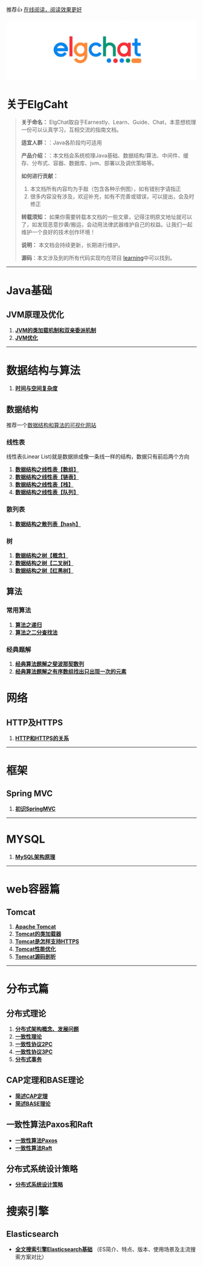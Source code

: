 推荐👍 [在线阅读，阅读效果更好](http://elgchat.com)

![](assets/1B61E8B8-8862-4EC7-AA02-BDEEA16F666D.png)

# 关于ElgCaht

> **关于命名：** ElgChat取自于Earnestly、Learn、Guide、Chat，本意想梳理一份可以认真学习，互相交流的指南文档。
>
> **适宜人群：**：Java各阶段均可适用
>
> **产品介绍：**：本文档会系统梳理Java基础、数据结构/算法、中间件、缓存、分布式、容器、数据库、jvm、部署以及调优策略等。
>
> **如何进行贡献：** 
>   1. 本文档所有内容均为手敲（包含各种示例图），如有错别字请指正
>   2. 很多内容没有涉及，欢迎补充，如有不完善或错误，可以提出，会及时修正
>
> **转载须知：** 如果你需要转载本文档的一些文章，记得注明原文地址就可以了，如发现恶意抄袭/搬运，会动用法律武器维护自己的权益。让我们一起维护一个良好的技术创作环境！
>
> **说明：** 本文档会持续更新，长期进行维护。
>
> **源码**：本文涉及到的所有代码实现均在项目 [learning](https://github.com/elgchat/learning)中可以找到。

****
# Java基础

## JVM原理及优化

  1. **[JVM的类加载机制和双亲委派机制](docs/jvm/JVM的类加载机制和双亲委派机制.md)**
  2. **[JVM优化](docs/jvm/JVM优化.md)**

****

# 数据结构与算法

1.  **[时间与空间复杂度](docs/data/时间与空间复杂度.md)**

## 数据结构

推荐一个[数据结构和算法的可视化网站](https://www.cs.usfca.edu/~galles/visualization/Algorithms.html)

### 线性表

线性表(Linear List)就是数据排成像一条线一样的结构，数据只有前后两个方向

1. **[数据结构之线性表【数组】](docs/data/数组.md)**
2. **[数据结构之线性表【链表】](docs/data/链表.md)** 
3. **[数据结构之线性表【栈】](docs/data/栈.md)**
4.  **[数据结构之线性表【队列】](docs/data/队列.md)** 

### 散列表

1.  **[数据结构之散列表【hash】](docs/data/散列表.md)** 

### 树

1.   **[数据结构之树【概念】](docs/data/tree/树的概念.md)** 
2.   **[数据结构之树【二叉树】](docs/data/tree/二叉树.md)**  
3.   **[数据结构之树【红黑树】](docs/data/tree/红黑树.md)** 

## 算法

### 常用算法

1.  **[算法之递归](docs/algorithm/递归.md)** 
2.   **[算法之二分查找法](docs/algorithm/二分查找法.md)** 

### 经典题解

1.  **[经典算法题解之斐波那契数列](docs/algorithm/solve/斐波那契数列.md)**
2.   **[经典算法题解之有序数组找出只出现一次的元素](docs/algorithm/solve/有序数组找出只出现一次的元素.md)** 


# 网络

## HTTP及HTTPS

  1. **[HTTP和HTTPS的关系](docs/network/HTTP和HTTPS的关系.md)**

****

# 框架

## Spring MVC
 1. **[初识SpringMVC](docs/springmvc/初识SpringMVC.md)** 

****
# MYSQL

1.  **[MySQL架构原理](docs/mysql/MySQL架构原理.md)** 

****

# web容器篇

## Tomcat
1.  **[Apache Tomcat](docs/webContainer/Apache%20Tomcat.md)** 
2.  **[Tomcat的类加载器](docs/webContainer/Tomcat的类加载器.md)** 
3.  **[Tomcat是怎样支持HTTPS](docs/webContainer/Tomcat是怎样支持HTTPS.md)** 
4.  **[Tomcat性能优化](docs/webContainer/Tomcat性能优化.md)** 
5.  **[Tomcat源码剖析](docs/webContainer/Tomcat源码剖析.md)** 


****
# 分布式篇

## 分布式理论

  1. **[分布式架构概念、发展问题](docs/distributed/分布式架构概念、发展问题.md)**
  2. **[一致性理论](docs/distributed/一致性理论.md)**
  3. **[一致性协议2PC](docs/distributed/一致性协议2PC.md)**
  4. **[一致性协议3PC](docs/distributed/一致性协议3PC.md)**
  5. **[分布式事务](docs/distributed/分布式事务.md)**

## CAP定理和BASE理论
  * **[简述CAP定理](docs/distributed/分布式CAP定理.md)**
  * **[简述BASE理论](docs/distributed/分布式BASE理论.md)**

## 一致性算法Paxos和Raft 
  * **[一致性算法Paxos](docs/distributed/一致性算法Paxos.md)**
  * **[一致性算法Raft](docs/distributed/一致性算法Raft.md)**

## 分布式系统设计策略

  * **[分布式系统设计策略](docs/distributed/分布式系统设计策略.md)**

# 搜索引擎

## Elasticsearch
* **[全文搜索引擎Elasticsearch基础](docs/elasticsearch/全文搜索引擎Elasticsearch基础.md)** （ES简介、特点、版本、使用场景及主流搜索方案对比）

